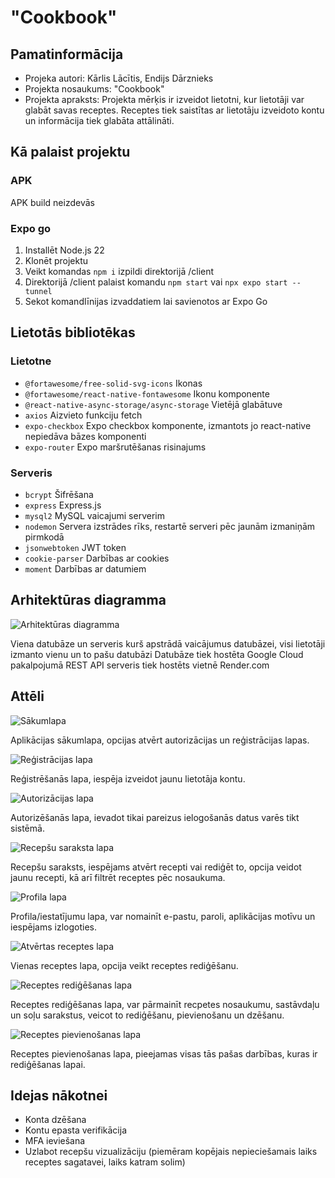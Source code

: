 # "Cookbook"

## Pamatinformācija

- Projeka autori: Kārlis Lācītis, Endijs Dārznieks
- Projekta nosaukums: "Cookbook"
- Projekta apraksts: Projekta mērķis ir izveidot lietotni, kur lietotāji var glabāt savas receptes. Receptes tiek saistītas ar lietotāju izveidoto kontu un informācija tiek glabāta attālināti.

## Kā palaist projektu

### APK

APK build neizdevās

### Expo go

1. Installēt Node.js 22
2. Klonēt projektu
3. Veikt komandas `npm i` izpildi direktorijā /client
4. Direktorijā /client palaist komandu `npm start` vai `npx expo start --tunnel`
5. Sekot komandlīnijas izvaddatiem lai savienotos ar Expo Go

## Lietotās bibliotēkas

### Lietotne

- `@fortawesome/free-solid-svg-icons` Ikonas
- `@fortawesome/react-native-fontawesome` Ikonu komponente
- `@react-native-async-storage/async-storage` Vietējā glabātuve
- `axios` Aizvieto funkciju fetch
- `expo-checkbox` Expo checkbox komponente, izmantots jo react-native nepiedāva bāzes komponenti
- `expo-router` Expo maršrutēšanas risinajums

### Serveris

- `bcrypt` Šifrēšana
- `express` Express.js
- `mysql2` MySQL vaicajumi serverim
- `nodemon` Servera izstrādes rīks, restartē serveri pēc jaunām izmaniņām pirmkodā
- `jsonwebtoken` JWT token
- `cookie-parser` Darbības ar cookies
- `moment` Darbības ar datumiem

## Arhitektūras diagramma

![Arhitektūras diagramma](/assets/architectureDiagramm.drawio.png)

Viena datubāze un serveris kurš apstrādā vaicājumus datubāzei, visi lietotāji izmanto vienu un to pašu datubāzi
Datubāze tiek hostēta Google Cloud pakalpojumā
REST API serveris tiek hostēts vietnē Render.com

## Attēli

![Sākumlapa](/assets/main.PNG)

Aplikācijas sākumlapa, opcijas atvērt autorizācijas un reģistrācijas lapas.

![Reģistrācijas lapa](/assets/register.PNG)

Reģistrēšanās lapa, iespēja izveidot jaunu lietotāja kontu.

![Autorizācijas lapa](/assets/login.PNG)

Autorizēšanās lapa, ievadot tikai pareizus ielogošanās datus varēs tikt sistēmā.

![Recepšu saraksta lapa](/assets/recipeList.PNG)

Recepšu saraksts, iespējams atvērt recepti vai rediģēt to, opcija veidot jaunu recepti, kā arī filtrēt receptes pēc nosaukuma.

![Profila lapa](/assets/profile.PNG)

Profila/iestatījumu lapa, var nomainīt e-pastu, paroli, aplikācijas motīvu un iespējams izlogoties.

![Atvērtas receptes lapa](/assets/viewRecipe.PNG)

Vienas receptes lapa, opcija veikt receptes rediģēšanu.

![Receptes rediģēšanas lapa](/assets/editRecipe.PNG)

Receptes rediģēšanas lapa, var pārmainīt recpetes nosaukumu, sastāvdaļu un soļu sarakstus, veicot to rediģēšanu, pievienošanu un dzēšanu.

![Receptes pievienošanas lapa](/assets/addRecipe.PNG)

Receptes pievienošanas lapa, pieejamas visas tās pašas darbības, kuras ir rediģēšanas lapai.

## Idejas nākotnei

- Konta dzēšana
- Kontu epasta verifikācija
- MFA ieviešana
- Uzlabot recepšu vizualizāciju (piemēram kopējais nepieciešamais laiks receptes sagatavei, laiks katram solim)
